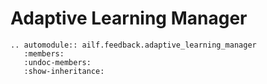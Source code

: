 # Adaptive Learning Manager

```{eval-rst}
.. automodule:: ailf.feedback.adaptive_learning_manager
   :members:
   :undoc-members:
   :show-inheritance:
```
